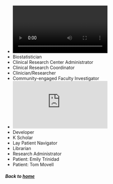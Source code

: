  * ![Basic Scientist](https://github.com/data2health/CTS-Personas/blob/master/docs/assets/BasicScientist_PersonaProfile.mp4)
 * Biostatistician
 * Clinical Research Center Administrator
 * Clinical Research Coordinator
 * Clinician/Researcher
 * Community-engaged Faculty Investigator
 * ![Data Analyst](https://github.com/data2health/CTS-Personas/blob/master/docs/assets/DataAnalyst_PersonaProfile.pdf)
 * Developer
 * K Scholar
 * Lay Patient Navigator
 * Librarian
 * Research Administrator
 * Patient: Emily Trinidad
 * Patient: Tom Movell

##### Back to [home](https://data2health.github.io/CTS-Personas/)
